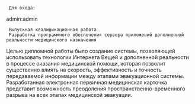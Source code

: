     Для входа: 
admin:admin

     Выпускная квалификационная работа
     Разработка программного обеспечения сервера приложений дополненной реальности медицинского назначения

Целью дипломной работы было создание системы, позволяющей использовать технологии Интернета Вещей и дополненной реальности в процессе 
оказания медицинской помощи, которая позволит существенно влиять на скорость, эффективность и точность передаваемой информации между этапами
эвакуационной системы.
Разработанная электронная первичная медицинская карточка представит возможность преодоления пространственно-временного разрыва на всех 
этапах медицинской эвакуации.
